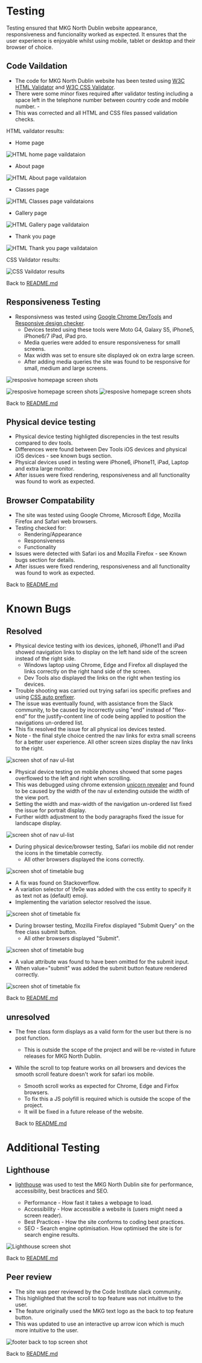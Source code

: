 # Testing
Testing ensured that MKG North Dublin website appearance, responsiveness and funcionality worked as expected. It ensures that the user experience is enjoyable whilst using mobile, tablet or desktop and their browser of choice.

## Code Vaildation
- The code for MKG North Dublin website has been tested using [W3C HTML Validator](https://validator.w3.org/) and [W3C CSS Validator](https://jigsaw.w3.org/css-validator/).
-  There were some minor fixes required after validator testing including a space left in the telephone number between country code and mobile number. -
- This was corrected and all HTML and CSS files passed validation checks.

HTML vaildator results:

- Home page 

![HTML home page vaildataion](/docs/readme-images/html-validator.png)

 - About page

 ![HTML About page vaildataion](/docs/readme-images/html-validator.png)

 - Classes page

 ![HTML Classes page vaildataions](/docs/readme-images/html-validator.png)

 - Gallery page

 ![HTML Gallery page vaildataion](/docs/readme-images/html-validator.png)

 - Thank you page

 ![HTML Thank you page vaildataion](/docs/readme-images/html-validator.png)



 CSS Vaildator results:

 ![CSS Vaildator results](/docs/readme-images/css-validator.png)

 Back to [README.md](README.md)


 ## Responsiveness Testing
- Responsivness was tested using [Google Chrome DevTools](https://developer.chrome.com/docs/devtools/) and [Responsive design checker](https://responsivedesignchecker.com/). 
    - Devices tested using these tools were Moto G4, Galaxy S5, iPhone5, iPhone6/7 iPad, iPad pro.
    - Media queries were added to ensure responsiveness for smalll screens. 
    - Max width was set to ensure site displayed ok on extra large screen.
    - After adding media queries the site was found to be responsive for small, medium and large screens.


![resposive homepage screen shots](/docs/readme-images/ipad.png)

 ![resposive homepage screen shots](/docs/readme-images/motog4.png)
 ![resposive homepage screen shots](/docs/readme-images/iphone6.png)

 Back to [README.md](README.md)
    

## Physical device testing
  - Physical device testing highligted discrepencies in the test results compared to dev tools. 
  - Differences were found between Dev Tools iOS devices and physical iOS devices - see known bugs section.
  - Physical devices used in testing were iPhone6, iPhone11, iPad, Laptop and extra large monitor.
  - After issues were fixed rendering, responsiveness and all functionality was found to work as expected.
  

## Browser Compatability
- The site was tested using Google Chrome, Microsoft Edge, Mozilla Firefox and Safari web browsers. 
- Testing checked for:
    - Rendering/Appearance
    - Responsiveness
    - Functionality 
- Issues were detected with Safari ios and Mozilla Firefox - see Known bugs section for details. 
- After issues were fixed rendering, responsiveness and all functionality was found to work as expected.

Back to [README.md](README.md)

# Known Bugs

## Resolved
- Physical device testing with ios devices, iphone6, iPhone11 and iPad showed navigation links to display on the left hand side of the screen instead of the right side.    
    - Windows laptop using Chrome, Edge and Firefox all displayed the links correctly on the right hand side of the screen. 
    - Dev Tools also displayed the links on the right when testing ios devices. 
- Trouble shooting was carried out trying safari ios specific prefixes and using [CSS auto prefixer](https://autoprefixer.github.io/). 
- The issue was eventually found, with assistance from the Slack community, to be caused by incorrectly using "end" instead of "flex-end" for the justify-content line of code being applied to position the navigations un-ordered list. 
- This fix resolved the issue for all physical ios devices tested.
- Note - the final style choice centred the nav links for extra small screens for a better user experience. All other screen sizes display the nav links to the right.

![screen shot of nav ul-list](docs/readme-images/nav-list.png)

- Physical device testing on mobile phones showed that some pages overflowed to the left and right when scrolling. 
- This was debugged using chrome extension [unicorn revealer](https://chrome.google.com/webstore/detail/unicorn-revealer/lmlkphhdlngaicolpmaakfmhplagoaln?hl=en-GB) and found to be caused by the width of the nav ul extending outside the width of the view port. 
- Setting the width and max-width of the navigation un-ordered list fixed the issue for portrait display.
- Further width adjustment to the body paragraphs fixed the issue for landscape display.

![screen shot of nav ul-list](docs/readme-images/nav-list.png)


- During physical device/browser testing, Safari ios mobile did not render the icons in the timetable correctly. 
    - All other browsers displayed the icons correctly.

![screen shot of timetable bug](docs/readme-images/timetable-bug-new.png)


- A fix was found on Stackoverflow. 
- A variation selector of \fe0e was added with the css entity to specify it as text not as (default) emoji. 
- Implementing the variation selector resolved the issue.

![screen shot of timetable fix](docs/readme-images/timetable-fix-new.png)


- During browser testing, Mozilla Firefox displayed "Submit Query" on the free class submit button. 
    - All other browsers displayed "Submit".


![screen shot of timetable bug](docs/readme-images/firefox-submit-query.png)


- A value attribute was found to have been omitted for the submit input. 
- When value="submit" was added the submit button feature rendered correctly.

![screen shot of timetable fix](docs/readme-images/firefox-submit-fix.png)

Back to [README.md](README.md)


## unresolved
- The free class form displays as a valid form for the user but there is no post function. 
    - This is outside the scope of the project and will be re-visted in future releases for MKG North Dublin.

- While the scroll to top feature works on all browsers and devices the smooth scroll feature doesn't work for safari ios mobile. 
    - Smooth scroll works as expected for Chrome, Edge and Firfox browsers.
    - To fix this a JS polyfill is required which is outside the scope of the project. 
    - It will be fixed in a future release of the website.

    Back to [README.md](README.md)

# Additional Testing

## Lighthouse
- [lighthouse](https://developers.google.com/web/tools/lighthouse) was used to test the MKG North Dublin site for performance, accessibility, best bractices and SEO.

    - Performance - How fast it takes a webpage to load.
    - Accessibility - How accessible a website is (users might need a screen reader).
    - Best Practices - How the site conforms to coding best practices.
    - SEO - Search engine optimisation. How optimised the site is for search engine results.


![Lighthouse screen shot](/docs/readme-images/lighthouse.png)

Back to [README.md](README.md)


## Peer review
- The site was peer reviewed by the Code Institute slack community. 
- This highlighted that the scroll to top feature was not intuitive to the user. 
- The feature originally used the MKG text logo as the back to top feature button.
- This was updated to use an interactive up arrow icon which is much more intuitive to the user.

![footer back to top screen shot](/docs/readme-images/footer.png)

Back to [README.md](README.md)